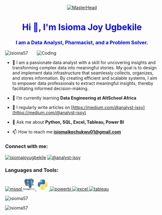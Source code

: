 <p align="center">
  <a href="https://rishavchanda.io">
    <img src="https://i.imgur.com/mE1QYe6.jpg" alt="MasterHead">
  </a>
</p>


<h1 align="center" style="color: blue;">Hi 👋, I'm Isioma Joy Ugbekile</h1>
<h3 align="center" style="color: blue;">I am a Data Analyst, Pharmacist, and a Problem Solver.</h3>

<img align="right" alt="Coding" width="400" src="https://www.bgrafio.com/wp-content/uploads/2020/04/Animated-Explainer-Video-Bgrafio.gif">

<p align="left"> <img src="https://komarev.com/ghpvc/?username=isioma57&label=Profile%20views&color=0e75b6&style=flat" alt="isioma57" /> </p>

- 🔭 I am a passionate data analyst with a skill for uncovering insights and transforming complex data into meaningful stories. My goal is to design and implement data infrastructure that seamlessly collects, organizes, and stores information. By creating efficient and scalable systems, I aim to empower data professionals to extract meaningful insights, thereby facilitating informed decision-making. 

- 🌱 I’m currently learning **Data Engineering at AltSchool Africa**

- 📝 I regularly write articles on [https://medium.com/@analyst-issy](https://medium.com/@analyst-issy)

- 💬 Ask me about **Python, SQL, Excel, Tableau, Power BI**

- 📫 How to reach me **isiomaikechukwu01@gmail.com**

<h3 align="left">Connect with me:</h3>
<p align="left">
<a href="https://linkedin.com/in/isiomajoyugbekile" target="blank"><img align="center" src="https://raw.githubusercontent.com/rahuldkjain/github-profile-readme-generator/master/src/images/icons/Social/linked-in-alt.svg" alt="isiomajoyugbekile" height="30" width="40" /></a>
<a href="https://medium.com/@analyst-issy" target="blank"><img align="center" src="https://raw.githubusercontent.com/rahuldkjain/github-profile-readme-generator/master/src/images/icons/Social/medium.svg" alt="@analyst-issy" height="30" width="40" /></a>
</p>

<h3 align="left">Languages and Tools:</h3>
<p align="left"> 
    <a href="https://www.microsoft.com/en-us/sql-server" target="_blank" rel="noreferrer"> 
        <img src="https://www.svgrepo.com/show/303229/microsoft-sql-server-logo.svg" alt="mssql" width="40" height="40"/> 
    </a> 
    <a href="https://www.postgresql.org" target="_blank" rel="noreferrer"> 
        <img src="https://raw.githubusercontent.com/devicons/devicon/master/icons/postgresql/postgresql-original-wordmark.svg" alt="postgresql" width="40" height="40"/> 
    </a> 
    <a href="https://www.python.org" target="_blank" rel="noreferrer"> 
        <img src="https://raw.githubusercontent.com/devicons/devicon/master/icons/python/python-original.svg" alt="python" width="40" height="40"/> 
    </a>
    <a href="https://powerbi.microsoft.com" target="_blank" rel="noreferrer">
        <img src="https://upload.wikimedia.org/wikipedia/commons/c/cf/New_Power_BI_Logo.svg" alt="powerbi" width="40" height="40"/>
    </a>
    <a href="https://upload.wikimedia.org/wikipedia/commons/7/73/Microsoft_Excel_2013-2019_logo.svg" target="_blank" rel="noreferrer">
        <img src="https://upload.wikimedia.org/wikipedia/commons/7/73/Microsoft_Excel_2013-2019_logo.svg" alt="excel" width="40" height="40"/>
    </a>
    <a href="https://www.tableau.com/" target="_blank" rel="noreferrer">
        <img src="https://logos-world.net/wp-content/uploads/2021/10/Tableau-Logo.png" alt="tableau" width="40" height="40"/>
    </a>
</p>


<p>&nbsp;<img align="left" src="https://github-readme-stats.vercel.app/api?username=isioma57&show_icons=true&locale=en" alt="isioma57" /></p>

<p><img align="left" src="https://github-readme-streak-stats.herokuapp.com/?user=isioma57&" alt="isioma57" /></p>
